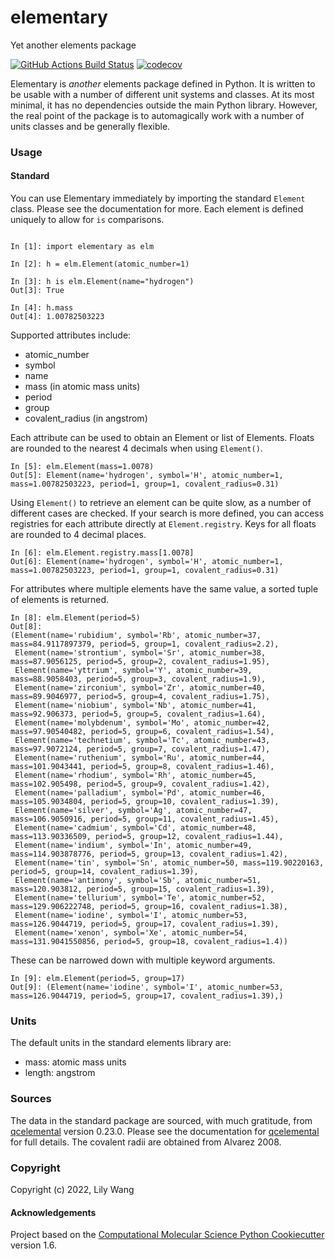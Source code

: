 elementary
==============================
Yet another elements package

[//]: # (Badges)
[![GitHub Actions Build Status](https://github.com/lilyminium/elementary/workflows/CI/badge.svg)](https://github.com/lilyminium/elementary/actions?query=workflow%3ACI)
[![codecov](https://codecov.io/gh/lilyminium/elementary/branch/master/graph/badge.svg)](https://codecov.io/gh/lilyminium/elementary/branch/master)


Elementary is *another* elements package defined in Python. It is written to be usable with a number of different unit systems and classes. At its most minimal, it has no dependencies outside the main Python library. However, the real point of the package is to automagically work with a number of units classes and be generally flexible.

### Usage

#### Standard

You can use Elementary immediately by importing the standard `Element` class. Please see the documentation for more. Each element is defined uniquely to allow for `is` comparisons.

```ipython

In [1]: import elementary as elm

In [2]: h = elm.Element(atomic_number=1)

In [3]: h is elm.Element(name="hydrogen")
Out[3]: True

In [4]: h.mass
Out[4]: 1.00782503223

```

Supported attributes include:

* atomic_number
* symbol
* name
* mass (in atomic mass units)
* period
* group
* covalent_radius (in angstrom)

Each attribute can be used to obtain an Element or list of Elements. Floats are rounded to the nearest 4 decimals when using `Element()`.

```ipython
In [5]: elm.Element(mass=1.0078)
Out[5]: Element(name='hydrogen', symbol='H', atomic_number=1, mass=1.00782503223, period=1, group=1, covalent_radius=0.31)
```

Using `Element()` to retrieve an element can be quite slow, as a number of different cases are checked. If your search is more defined, you can access registries for each attribute directly at `Element.registry`. Keys for all floats are rounded to 4 decimal places.

```ipython
In [6]: elm.Element.registry.mass[1.0078]
Out[6]: Element(name='hydrogen', symbol='H', atomic_number=1, mass=1.00782503223, period=1, group=1, covalent_radius=0.31)
```

For attributes where multiple elements have the same value, a sorted tuple of elements is returned.

```ipython
In [8]: elm.Element(period=5)
Out[8]:
(Element(name='rubidium', symbol='Rb', atomic_number=37, mass=84.9117897379, period=5, group=1, covalent_radius=2.2),
 Element(name='strontium', symbol='Sr', atomic_number=38, mass=87.9056125, period=5, group=2, covalent_radius=1.95),
 Element(name='yttrium', symbol='Y', atomic_number=39, mass=88.9058403, period=5, group=3, covalent_radius=1.9),
 Element(name='zirconium', symbol='Zr', atomic_number=40, mass=89.9046977, period=5, group=4, covalent_radius=1.75),
 Element(name='niobium', symbol='Nb', atomic_number=41, mass=92.906373, period=5, group=5, covalent_radius=1.64),
 Element(name='molybdenum', symbol='Mo', atomic_number=42, mass=97.90540482, period=5, group=6, covalent_radius=1.54),
 Element(name='technetium', symbol='Tc', atomic_number=43, mass=97.9072124, period=5, group=7, covalent_radius=1.47),
 Element(name='ruthenium', symbol='Ru', atomic_number=44, mass=101.9043441, period=5, group=8, covalent_radius=1.46),
 Element(name='rhodium', symbol='Rh', atomic_number=45, mass=102.905498, period=5, group=9, covalent_radius=1.42),
 Element(name='palladium', symbol='Pd', atomic_number=46, mass=105.9034804, period=5, group=10, covalent_radius=1.39),
 Element(name='silver', symbol='Ag', atomic_number=47, mass=106.9050916, period=5, group=11, covalent_radius=1.45),
 Element(name='cadmium', symbol='Cd', atomic_number=48, mass=113.90336509, period=5, group=12, covalent_radius=1.44),
 Element(name='indium', symbol='In', atomic_number=49, mass=114.903878776, period=5, group=13, covalent_radius=1.42),
 Element(name='tin', symbol='Sn', atomic_number=50, mass=119.90220163, period=5, group=14, covalent_radius=1.39),
 Element(name='antimony', symbol='Sb', atomic_number=51, mass=120.903812, period=5, group=15, covalent_radius=1.39),
 Element(name='tellurium', symbol='Te', atomic_number=52, mass=129.906222748, period=5, group=16, covalent_radius=1.38),
 Element(name='iodine', symbol='I', atomic_number=53, mass=126.9044719, period=5, group=17, covalent_radius=1.39),
 Element(name='xenon', symbol='Xe', atomic_number=54, mass=131.9041550856, period=5, group=18, covalent_radius=1.4))
```

These can be narrowed down with multiple keyword arguments.

```ipython
In [9]: elm.Element(period=5, group=17)
Out[9]: (Element(name='iodine', symbol='I', atomic_number=53, mass=126.9044719, period=5, group=17, covalent_radius=1.39),)
```


### Units

The default units in the standard elements library are:

* mass: atomic mass units
* length: angstrom


### Sources


The data in the standard package are sourced, with much gratitude, from [qcelemental](https://github.com/MolSSI/QCElemental) version 0.23.0.
Please see the documentation for [qcelemental](https://docs.qcarchive.molssi.org/projects/QCElemental/en/stable/) for full details.
The covalent radii are obtained from Alvarez 2008.


### Copyright

Copyright (c) 2022, Lily Wang


#### Acknowledgements
 
Project based on the 
[Computational Molecular Science Python Cookiecutter](https://github.com/molssi/cookiecutter-cms) version 1.6.
